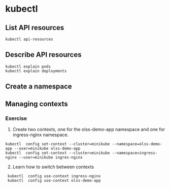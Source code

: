 # kubectl

## List API resources

```
kubectl api-resources
```

## Describe API resources

```
kubectl explain pods
kubectl explain deployments
```

## Create a namespace

## Managing contexts

### Exercise

1. Create two contexts, one for the olss-demo-app namespace and one for ingress-nginx namespace.

```
kubectl  config set-context --cluster=minikube --namespace=olss-demo-app --user=minikube olss-demo-app
kubectl  config set-context --cluster=minikube --namespace=ingress-nginx --user=minikube ingres-nginx
```

2. Learn how to switch between contexts

```
 kubectl  config use-context ingress-nginx
 kubectl  config use-context olss-demo-app
 ```

